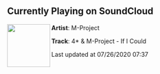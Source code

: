 ## Currently Playing on SoundCloud

[<img align="left" width="100" src="https://i1.sndcdn.com/artworks-0LrttehFDUKKN1GM-HuZBjA-t50x50.jpg">](https://soundcloud.com/m-project_suzumoto/4-m-project-if-i-could)

**Artist**: M-Project 

**Track**: 4* & M-Project - If I Could

Last updated at 07/26/2020 07:37
